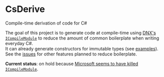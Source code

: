 # CsDerive
Compile-time derivation of code for C#

The goal of this project is to generate code at compile-time using [DNX's `ICompileModule`](https://github.com/aspnet/dnx/issues/39) to reduce the amount of common boilerplate when writing everyday C#.<br/>
It can already generate constructors for immutable types (see [examples](https://github.com/mausch/CsDerive/blob/master/src/Tests/DeriveConstructorTests.cs)).<br/>
See the [issues](https://github.com/mausch/CsDerive/issues) for other features planned to reduce boilerplate.

**Current status**: on hold because [Microsoft seems to have killed `ICompileModule`](https://github.com/dotnet/cli/issues/1812).
